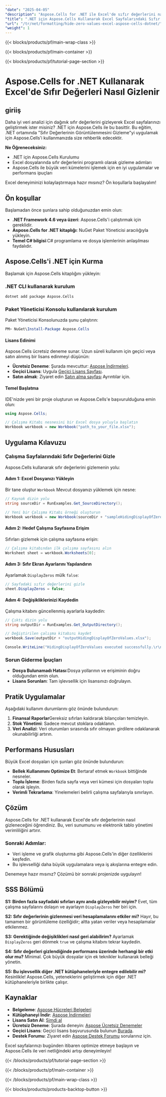 ```yaml
---
"date": "2025-04-05"
"description": "Aspose.Cells for .NET ile Excel'de sıfır değerlerini nasıl gizleyeceğinizi öğrenin, böylece veri netliğini ve elektronik tablo yönetimini iyileştirin."
"title": ".NET için Aspose.Cells Kullanarak Excel Sayfalarındaki Sıfır Değerlerini Gizleme"
"url": "/tr/net/formatting/hide-zero-values-excel-aspose-cells-dotnet/"
"weight": 1
---
```


{{< blocks/products/pf/main-wrap-class >}}

{{< blocks/products/pf/main-container >}}

{{< blocks/products/pf/tutorial-page-section >}}


# Aspose.Cells for .NET Kullanarak Excel'de Sıfır Değerleri Nasıl Gizlenir

## giriiş

Daha iyi veri analizi için dağınık sıfır değerlerini gizleyerek Excel sayfalarınızı geliştirmek ister misiniz? .NET için Aspose.Cells ile bu basittir. Bu eğitim, .NET ortamında "Sıfır Değerlerinin Görüntülenmesini Gizleme"yi uygulamak için Aspose.Cells'i kullanmanızda size rehberlik edecektir.

**Ne Öğreneceksiniz:**
- .NET için Aspose.Cells Kurulumu
- Excel dosyalarında sıfır değerlerini programlı olarak gizleme adımları
- Aspose.Cells ile büyük veri kümelerini işlemek için en iyi uygulamalar ve performans ipuçları

Excel deneyiminizi kolaylaştırmaya hazır mısınız? Ön koşullarla başlayalım!

## Ön koşullar

Başlamadan önce şunlara sahip olduğunuzdan emin olun:
- **.NET Framework 4.6 veya üzeri**: Aspose.Cells'i çalıştırmak için gereklidir.
- **Aspose.Cells for .NET kitaplığı**: NuGet Paket Yöneticisi aracılığıyla yükleyin.
- **Temel C# bilgisi**:C# programlama ve dosya işlemlerinin anlaşılması faydalıdır.

## Aspose.Cells'i .NET için Kurma

Başlamak için Aspose.Cells kitaplığını yükleyin:

### .NET CLI kullanarak kurulum
```bash
dotnet add package Aspose.Cells
```

### Paket Yöneticisi Konsolu kullanılarak kurulum
Paket Yöneticisi Konsolunuzda şunu çalıştırın:
```powershell
PM> NuGet\Install-Package Aspose.Cells
```

#### Lisans Edinimi
Aspose.Cells ücretsiz deneme sunar. Uzun süreli kullanım için geçici veya satın alınmış bir lisans edinmeyi düşünün:
- **Ücretsiz Deneme**: Şurada mevcuttur: [Aspose İndirmeleri](https://releases.aspose.com/cells/net/).
- **Geçici Lisans**: Uygula [Geçici Lisans Sayfası](https://purchase.aspose.com/temporary-license/).
- **Satın almak**: Ziyaret edin [Satın alma sayfası](https://purchase.aspose.com/buy) Ayrıntılar için.

#### Temel Başlatma
IDE'nizde yeni bir proje oluşturun ve Aspose.Cells'e başvurulduğuna emin olun:
```csharp
using Aspose.Cells;

// Çalışma Kitabı nesnesini bir Excel dosya yoluyla başlatın
Workbook workbook = new Workbook("path_to_your_file.xlsx");
```

## Uygulama Kılavuzu

### Çalışma Sayfalarındaki Sıfır Değerlerini Gizle
Aspose.Cells kullanarak sıfır değerlerini gizlemenin yolu:

#### Adım 1: Excel Dosyanızı Yükleyin
Bir tane oluştur `Workbook` Mevcut dosyanızı yüklemek için nesne:
```csharp
// Kaynak dizin yolu
string sourceDir = RunExamples.Get_SourceDirectory();

// Yeni bir Çalışma Kitabı örneği oluşturun
Workbook workbook = new Workbook(sourceDir + "sampleHidingDisplayOfZeroValues.xlsx");
```

#### Adım 2: Hedef Çalışma Sayfasına Erişim
Sıfırları gizlemek için çalışma sayfasına erişin:
```csharp
// Çalışma kitabından ilk çalışma sayfasını alın
Worksheet sheet = workbook.Worksheets[0];
```

#### Adım 3: Sıfır Ekran Ayarlarını Yapılandırın
Ayarlamak `DisplayZeros` mülk `false`:
```csharp
// Sayfadaki sıfır değerlerini gizle
sheet.DisplayZeros = false;
```

#### Adım 4: Değişikliklerinizi Kaydedin
Çalışma kitabını güncellenmiş ayarlarla kaydedin:
```csharp
// Çıktı dizin yolu
string outputDir = RunExamples.Get_OutputDirectory();

// Değiştirilen çalışma kitabını kaydet
workbook.Save(outputDir + "outputHidingDisplayOfZeroValues.xlsx");

Console.WriteLine("HidingDisplayOfZeroValues executed successfully.\r\n");
```

### Sorun Giderme İpuçları
- **Dosya Bulunamadı Hatası**:Dosya yollarının ve erişiminin doğru olduğundan emin olun.
- **Lisans Sorunları**: Tam işlevsellik için lisansınızı doğrulayın.

## Pratik Uygulamalar
Aşağıdaki kullanım durumlarını göz önünde bulundurun:
1. **Finansal Raporlar**Gereksiz sıfırları kaldırarak bilançoları temizleyin.
2. **Stok Yönetimi**: Sadece mevcut stoklara odaklanın.
3. **Veri Analizi**: Veri oturumları sırasında sıfır olmayan girdilere odaklanarak okunabilirliği artırın.

## Performans Hususları
Büyük Excel dosyaları için şunları göz önünde bulundurun:
- **Bellek Kullanımını Optimize Et**: Bertaraf etmek `Workbook` bittiğinde nesneler.
- **Toplu İşleme**: Birden fazla sayfa veya veri kümesi için dosyaları toplu olarak işleyin.
- **Verimli Tekrarlama**: Yinelemeleri belirli çalışma sayfalarıyla sınırlayın.

## Çözüm
Aspose.Cells for .NET kullanarak Excel'de sıfır değerlerinin nasıl gizleneceğini öğrendiniz. Bu, veri sunumunu ve elektronik tablo yönetimi verimliliğini artırır.

### Sonraki Adımlar:
- Veri işleme ve grafik oluşturma gibi Aspose.Cells'in diğer özelliklerini keşfedin.
- Bu işlevselliği daha büyük uygulamalara veya iş akışlarına entegre edin.

Denemeye hazır mısınız? Çözümü bir sonraki projenizde uygulayın!

## SSS Bölümü

**S1: Birden fazla sayfadaki sıfırları aynı anda gizleyebilir miyim?**
Evet, tüm çalışma sayfalarını dolaşın ve ayarlayın `DisplayZeros` her biri için.

**S2: Sıfır değerlerinin gizlenmesi veri hesaplamalarını etkiler mi?**
Hayır, bu tamamen bir görüntüleme özelliğidir; altta yatan veriler veya hesaplamalar etkilenmez.

**S3: Gerektiğinde değişiklikleri nasıl geri alabilirim?**
Ayarlamak `DisplayZeros` geri dönmek `true` ve çalışma kitabını tekrar kaydedin.

**S4: Sıfır değerleri gizlendiğinde performans üzerinde herhangi bir etki olur mu?**
Minimal. Çok büyük dosyalar için ek teknikler kullanarak belleği yönetin.

**S5: Bu işlevsellik diğer .NET kütüphaneleriyle entegre edilebilir mi?**
Kesinlikle! Aspose.Cells, yeteneklerini geliştirmek için diğer .NET kütüphaneleriyle birlikte çalışır.

## Kaynaklar
- **Belgeleme**: [Aspose Hücreleri Belgeleri](https://reference.aspose.com/cells/net/)
- **Kütüphaneyi İndir**: [Aspose İndirmeleri](https://releases.aspose.com/cells/net/)
- **Lisans Satın Al**: [Şimdi al](https://purchase.aspose.com/buy)
- **Ücretsiz Deneme**: Şurada deneyin: [Aspose Ücretsiz Denemeler](https://releases.aspose.com/cells/net/)
- **Geçici Lisans**: Geçici lisans başvurusunda bulunun [Burada](https://purchase.aspose.com/temporary-license/).
- **Destek Forumu**: Ziyaret edin [Aspose Destek Forumu](https://forum.aspose.com/c/cells/9) sorularınız için.

Excel sayfalarınızı bugünden itibaren optimize etmeye başlayın ve Aspose.Cells ile veri netliğindeki artışı deneyimleyin!


{{< /blocks/products/pf/tutorial-page-section >}}

{{< /blocks/products/pf/main-container >}}

{{< /blocks/products/pf/main-wrap-class >}}

{{< blocks/products/products-backtop-button >}}